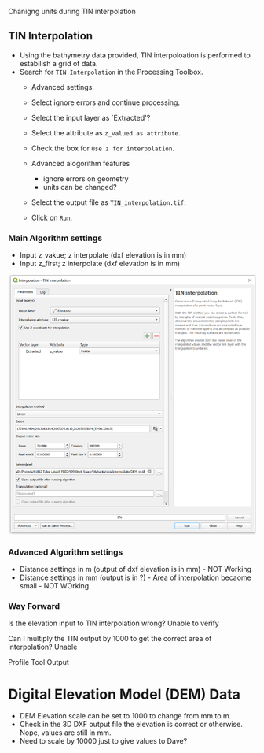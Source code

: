 Chanigng units during TIN interpolation

## TIN Interpolation

- Using the bathymetry data provided, TIN interpoloation is performed to estabilish a grid of data.
- Search for `TIN Interpolation` in the Processing Toolbox.
  - Advanced settings:
  - Select ignore errors and continue processing.
  - Select the input layer as `Extracted'?
  - Select the attribute as `z_valued as attribute`.
  - Check the box for `Use z for interpolation`.
  - Advanced alogorithm features
    - ignore errors on geometry
    - units can be changed?
  - Select the output file as `TIN_interpolation.tif`.

  - Click on `Run`.

### Main Algorithm settings

- Input z_vakue; z interpolate (dxf elevation is in mm)
- Input z_first; z interpolate (dxf elevation is in mm)

![main algorithm settings](image.png)

### Advanced Algorithm settings

- Distance settings in m (output of dxf elevation is in mm) - NOT Working
- Distance settings in mm (output is in ?) - Area of interpolation becaome small - NOT WOrking

### Way Forward

Is the elevation input to TIN interpolation wrong? Unable to verify

Can I multiply the TIN output by 1000 to get the correct area of interpolation? Unable

Profile Tool Output

# Digital Elevation Model (DEM) Data

- DEM Elevation scale can be set to 1000 to change from mm to m.
- Check in the 3D DXF output file the elevation is correct or otherwise. Nope, values are still in mm.
- Need to scale by 10000 just to give values to Dave?
